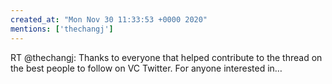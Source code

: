 ```yaml
---
created_at: "Mon Nov 30 11:33:53 +0000 2020"
mentions: ['thechangj']
---
```


RT @thechangj: Thanks to everyone that helped contribute to the thread on the best people to follow on VC Twitter. For anyone interested in…